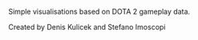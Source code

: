 Simple visualisations based on DOTA 2 gameplay data.

Created by Denis Kulicek and Stefano Imoscopi
